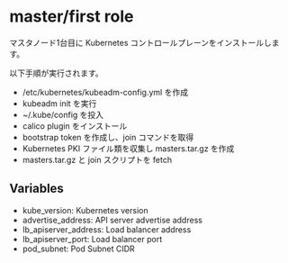 # master/first role

マスタノード1台目に Kubernetes コントロールプレーンをインストールします。

以下手順が実行されます。

* /etc/kubernetes/kubeadm-config.yml を作成
* kubeadm init を実行
* ~/.kube/config を投入
* calico plugin をインストール
* bootstrap token を作成し、join コマンドを取得
* Kubernetes PKI ファイル類を収集し masters.tar.gz を作成
* masters.tar.gz と join スクリプトを fetch

## Variables

* kube_version: Kubernetes version
* advertise_address: API server advertise address
* lb_apiserver_address: Load balancer address
* lb_apiserver_port: Load balancer port
* pod_subnet: Pod Subnet CIDR


